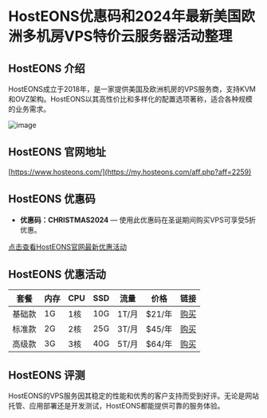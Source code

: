 # HostEONS优惠码和2024年最新美国欧洲多机房VPS特价云服务器活动整理

## HostEONS 介绍
HostEONS成立于2018年，是一家提供美国及欧洲机房的VPS服务商，支持KVM和OVZ架构。HostEONS以其高性价比和多样化的配置选项著称，适合各种规模的业务需求。

![image](https://github.com/lambersonavery093/HostEONS/assets/167745824/83698451-55c1-44f1-ac70-51b16b5a3533)

## HostEONS 官网地址
[https://www.hosteons.com/](https://my.hosteons.com/aff.php?aff=2259)

## HostEONS 优惠码
- **优惠码：CHRISTMAS2024** — 使用此优惠码在圣诞期间购买VPS可享受5折优惠。

[点击查看HostEONS官网最新优惠活动](https://my.hosteons.com/aff.php?aff=2259)

## HostEONS 优惠活动
| 套餐   | 内存 | CPU | SSD | 流量  | 价格     | 链接 |
|--------|------|-----|-----|-------|----------|------|
| 基础款 | 1G   | 1核 | 10G | 1T/月 | $21/年   | [购买](https://my.hosteons.com/aff.php?aff=2259&gid=16) |
| 标准款 | 2G   | 2核 | 25G | 3T/月 | $45/年   | [购买](https://my.hosteons.com/aff.php?aff=2259&gid=16) |
| 高级款 | 3G   | 3核 | 40G | 5T/月 | $64/年   | [购买](https://my.hosteons.com/aff.php?aff=2259&gid=16) |

## HostEONS 评测
HostEONS的VPS服务因其稳定的性能和优秀的客户支持而受到好评。无论是网站托管、应用部署还是开发测试，HostEONS都能提供可靠的服务体验。
